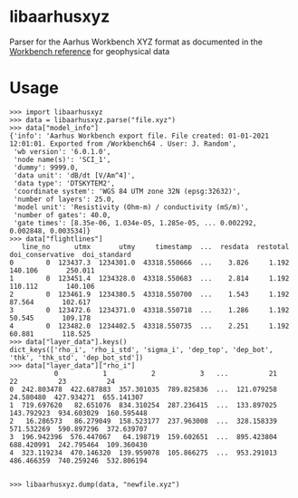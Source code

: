 # libaarhusxyz

Parser for the Aarhus Workbench XYZ format as documented in the [Workbench reference](http://www.hgg.geo.au.dk/HGGSoftware/workbench/Workbench_A-Z_reference.pdf) for geophysical data

# Usage

    >>> import libaarhusxyz
    >>> data = libaarhusxyz.parse("file.xyz")
    >>> data["model_info"]
    {'info': 'Aarhus Workbench export file. File created: 01-01-2021 12:01:01. Exported from /Workbench64 . User: J. Random',
     'wb version': '6.0.1.0',
     'node name(s)': 'SCI_1',
     'dummy': 9999.0,
     'data unit': 'dB/dt [V/Am^4]',
     'data type': 'DTSKYTEM2',
     'coordinate system': 'WGS 84 UTM zone 32N (epsg:32632)',
     'number of layers': 25.0,
     'model unit': 'Resistivity (Ohm-m) / conductivity (mS/m)',
     'number of gates': 40.0,
     'gate times': [8.35e-06, 1.034e-05, 1.285e-05, ... 0.002292, 0.002848, 0.003534]}
    >>> data["flightlines"]
       line_no      utmx       utmy     timestamp  ...  resdata  restotal  doi_conservative  doi_standard
    0        0  123437.3  1234301.0  43318.550666  ...    3.826     1.192           140.106       250.011
    1        0  123451.4  1234328.0  43318.550683  ...    2.814     1.192           110.112       140.106
    2        0  123461.9  1234380.5  43318.550700  ...    1.543     1.192            87.564       102.617
    3        0  123472.6  1234371.0  43318.550718  ...    1.286     1.192            50.545       109.178
    4        0  123482.0  1234402.5  43318.550735  ...    2.251     1.192            60.881       118.525
    >>> data["layer_data"].keys()
    dict_keys(['rho_i', 'rho_i_std', 'sigma_i', 'dep_top', 'dep_bot', 'thk', 'thk_std', 'dep_bot_std'])
    >>> data["layer_data"]["rho_i"]
               0           1           2           3   ...          21          22          23          24
    0  242.803478  422.687883  357.301035  789.825836  ...  121.079258   24.580480  427.934271  655.141307
    1  719.697620   82.651076  834.310254  287.236415  ...  133.897025  143.792923  934.603029  160.595448
    2   16.286573   86.279049  158.523177  237.963008  ...  328.158339  571.532269  590.897296  372.639707
    3  196.942396  576.447067   64.198719  159.602651  ...  895.423804  688.420991  242.795464  109.360430
    4  323.119234  470.146320  139.959078  105.866275  ...  953.291013  486.466359  740.259246  532.806194


    >>> libaarhusxyz.dump(data, "newfile.xyz")
